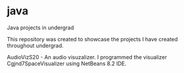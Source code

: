 # java
Java projects in undergrad

This repository was created to showcase the projects I have created throughout undergrad.

AudioVizS20 - An audio visuzalizer.
I programmed the visualizer Cgjnd7SpaceVisualizer using NetBeans 8.2 IDE. 
